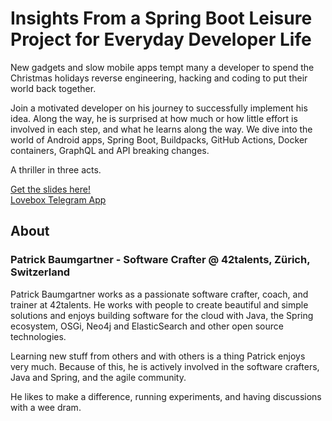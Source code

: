 # Insights From a Spring Boot Leisure Project for Everyday Developer Life

New gadgets and slow mobile apps tempt many a developer to spend the Christmas holidays reverse engineering, hacking and coding to put their world back together.

Join a motivated developer on his journey to successfully implement his idea. Along the way, he is surprised at how much or how little effort is involved in each step, and what he learns along the way. We dive into the world of Android apps, Spring Boot, Buildpacks, GitHub Actions, Docker containers, GraphQL and API breaking changes.

A thriller in three acts.

[Get the slides here!](insights-from-a-spring-boot-leisure-project.pdf) \
[Lovebox Telegram App](/patbaumgartner/lovebox-telegram-sender)

## About

### Patrick Baumgartner - Software Crafter @ 42talents, Zürich, Switzerland

Patrick Baumgartner works as a passionate software crafter, coach, and trainer at 42talents. He works with people to create beautiful and simple solutions and enjoys building software for the cloud with Java, the Spring ecosystem, OSGi, Neo4j and ElasticSearch and other open source technologies.

Learning new stuff from others and with others is a thing Patrick enjoys very much. Because of this, he is actively involved in the software crafters, Java and Spring, and the agile community.

He likes to make a difference, running experiments, and having discussions with a wee dram.
